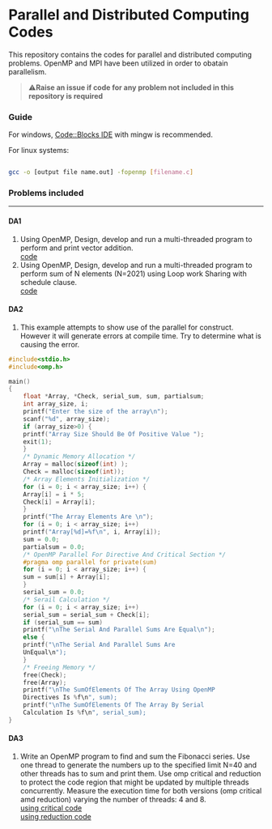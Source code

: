 <h1>Parallel and Distributed Computing Codes</h1>

<p>This repository contains the codes for parallel and distributed computing problems. OpenMP and MPI have been utilized in order to obatain parallelism.</p>

> ⚠️**Raise an issue if code for any problem not included in this repository is required**

<h3>Guide</h3>

For windows, [Code::Blocks IDE](https://www.codeblocks.org/downloads/binaries/) with mingw is recommended.

For linux systems:

```bash

gcc -o [output file name.out] -fopenmp [filename.c]

```

<h3>Problems included</h4>
<hr>

<h4>DA1</h4>

1. Using OpenMP, Design, develop and run a multi-threaded program to perform and print vector addition. <br>[code](./DA1/da1q1.c)
2. Using OpenMP, Design, develop and run a multi-threaded program to perform sum of N elements (N=2021) using Loop work Sharing with schedule clause. <br>[code](./DA1/da1q2.c)

<h4>DA2</h4>

1.  This example attempts to show use of the parallel for construct. However it will generate errors at compile time. Try to determine what is causing the error.

```c
#include<stdio.h>
#include<omp.h>

main()
{
    float *Array, *Check, serial_sum, sum, partialsum;
    int array_size, i;
    printf("Enter the size of the array\n");
    scanf("%d", array_size);
    if (array_size>0) {
    printf("Array Size Should Be Of Positive Value ");
    exit(1);
    }
    /* Dynamic Memory Allocation */
    Array = malloc(sizeof(int) );
    Check = malloc(sizeof(int));
    /* Array Elements Initialization */
    for (i = 0; i < array_size; i++) {
    Array[i] = i * 5;
    Check[i] = Array[i];
    }
    printf("The Array Elements Are \n");
    for (i = 0; i < array_size; i++)
    printf("Array[%d]=%f\n", i, Array[i]);
    sum = 0.0;
    partialsum = 0.0;
    /* OpenMP Parallel For Directive And Critical Section */
    #pragma omp parallel for private(sum)
    for (i = 0; i < array_size; i++) {
    sum = sum[i] + Array[i];
    }
    serial_sum = 0.0;
    /* Serail Calculation */
    for (i = 0; i < array_size; i++)
    serial_sum = serial_sum + Check[i];
    if (serial_sum == sum)
    printf("\nThe Serial And Parallel Sums Are Equal\n");
    else {
    printf("\nThe Serial And Parallel Sums Are
    UnEqual\n");
    }
    /* Freeing Memory */
    free(Check);
    free(Array);
    printf("\nThe SumOfElements Of The Array Using OpenMP
    Directives Is %f\n", sum);
    printf("\nThe SumOfElements Of The Array By Serial
    Calculation Is %f\n", serial_sum);
}
```

<h4>DA3</h4>

1. Write an OpenMP program to find and sum the Fibonacci series. Use one thread to generate the numbers up to the specified limit N=40 and other threads has to sum and print them. Use omp critical and reduction to protect the code region that might be updated by multiple threads concurrently. Measure the execution time for both versions (omp critical amd reduction) varying the number of threads: 4 and 8. <br>[using critical code](./DA3/critical.c) <br>[using reduction code](./DA1/reduction.c)
